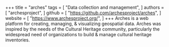 +++
title = "arches"
tags = [
  "Data collection and management",
]
authors = [
  "archesproject",
]
github = [
  "https://github.com/archesproject/arches",
]
website = [
  "https://www.archesproject.org/",
]
+++
Arches is a web platform for creating, managing, & visualizing geospatial data. Arches was inspired by the needs of the Cultural Heritage community, particularly the widespread need of organizations to build & manage cultural heritage inventories.

